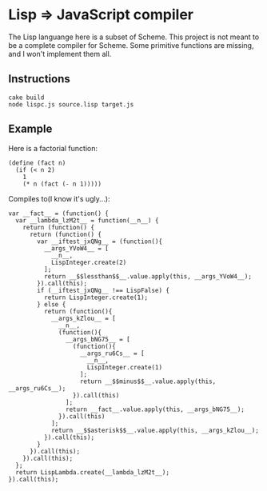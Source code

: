 Lisp => JavaScript compiler
===========

The Lisp languange here is a subset of Scheme. This project is
not meant to be a complete compiler for Scheme. Some primitive
functions are missing, and I won't implement them all.

Instructions
---------------

    cake build
    node lispc.js source.lisp target.js

Example
-----------

Here is a factorial function:

    (define (fact n)
      (if (< n 2)
        1
        (* n (fact (- n 1)))))

Compiles to(I know it's ugly...):

    var __fact__ = (function() {
      var __lambda_lzM2t__ = function(__n__) {
        return (function() {
          return (function() {
            var __iftest_jxQNg__ = (function(){
              __args_YVoW4__ = [
                __n__,
                LispInteger.create(2)
              ];
              return __$$lessthan$$__.value.apply(this, __args_YVoW4__);
            }).call(this);
            if (__iftest_jxQNg__ !== LispFalse) {
              return LispInteger.create(1);
            } else {
              return (function(){
                __args_kZlou__ = [
                  __n__,
                  (function(){
                    __args_bNG75__ = [
                      (function(){
                        __args_ru6Cs__ = [
                          __n__,
                          LispInteger.create(1)
                        ];
                        return __$$minus$$__.value.apply(this, __args_ru6Cs__);
                      }).call(this)
                    ];
                    return __fact__.value.apply(this, __args_bNG75__);
                  }).call(this)
                ];
                return __$$asterisk$$__.value.apply(this, __args_kZlou__);
              }).call(this);
            }
          }).call(this);
        }).call(this);
      };
      return LispLambda.create(__lambda_lzM2t__);
    }).call(this);
